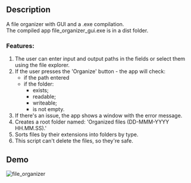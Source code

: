 ## Description
A file organizer with GUI and a .exe compilation.\
The compiled app file_organizer_gui.exe is in a dist folder.

### Features:
1. The user can enter input and output paths in the fields or select them using the file explorer.
2. If the user presses the 'Organize' button - the app will check:
    - if the path entered
    - if the folder:
      - exists;
      - readable;
      - writeable;
      - is not empty.
3. If there's an issue, the app shows a window with the error message.
4. Creates a root folder named: 'Organized files (DD-MMM-YYYY HH.MM.SS).'
5. Sorts files by their extensions into folders by type.
6. This script can't delete the files, so they're safe.

## Demo
![file_organizer](https://user-images.githubusercontent.com/44866199/167442450-da19f466-af34-401c-84d0-12c9a70f8184.gif)
